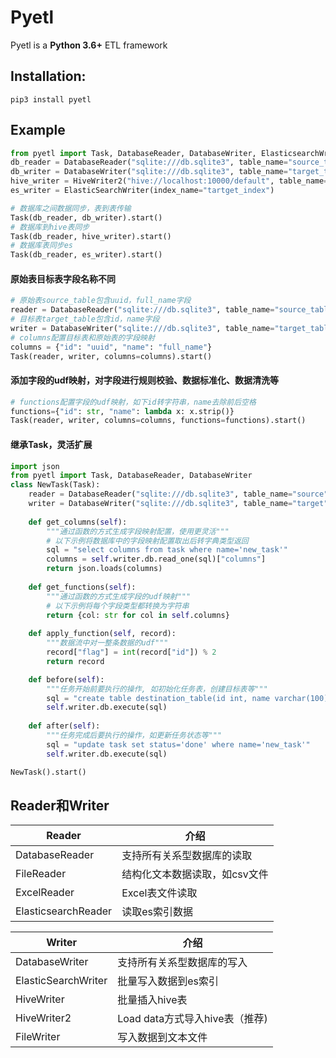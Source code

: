 # Pyetl

Pyetl is a **Python 3.6+** ETL framework

## Installation:
```shell script
pip3 install pyetl
```

## Example

```python
from pyetl import Task, DatabaseReader, DatabaseWriter, ElasticsearchWriter, HiveWriter2
db_reader = DatabaseReader("sqlite:///db.sqlite3", table_name="source_table")
db_writer = DatabaseWriter("sqlite:///db.sqlite3", table_name="target_table")
hive_writer = HiveWriter2("hive://localhost:10000/default", table_name="target_table")
es_writer = ElasticSearchWriter(index_name="tartget_index")

# 数据库之间数据同步，表到表传输
Task(db_reader, db_writer).start()
# 数据库到hive表同步
Task(db_reader, hive_writer).start()
# 数据库表同步es
Task(db_reader, es_writer).start()
```

#### 原始表目标表字段名称不同

```python
# 原始表source_table包含uuid，full_name字段
reader = DatabaseReader("sqlite:///db.sqlite3", table_name="source_table")
# 目标表target_table包含id，name字段
writer = DatabaseWriter("sqlite:///db.sqlite3", table_name="target_table")
# columns配置目标表和原始表的字段映射
columns = {"id": "uuid", "name": "full_name"}
Task(reader, writer, columns=columns).start()
```

#### 添加字段的udf映射，对字段进行规则校验、数据标准化、数据清洗等
```python
# functions配置字段的udf映射，如下id转字符串，name去除前后空格
functions={"id": str, "name": lambda x: x.strip()}
Task(reader, writer, columns=columns, functions=functions).start()
```

#### 继承Task，灵活扩展

```python
import json
from pyetl import Task, DatabaseReader, DatabaseWriter
class NewTask(Task):
    reader = DatabaseReader("sqlite:///db.sqlite3", table_name="source")
    writer = DatabaseWriter("sqlite:///db.sqlite3", table_name="target")
    
    def get_columns(self):
        """通过函数的方式生成字段映射配置，使用更灵活"""
        # 以下示例将数据库中的字段映射配置取出后转字典类型返回
        sql = "select columns from task where name='new_task'"
        columns = self.writer.db.read_one(sql)["columns"]
        return json.loads(columns)
      
    def get_functions(self):
        """通过函数的方式生成字段的udf映射"""
        # 以下示例将每个字段类型都转换为字符串
        return {col: str for col in self.columns}
      
    def apply_function(self, record):
        """数据流中对一整条数据的udf"""
        record["flag"] = int(record["id"]) % 2
        return record

    def before(self):
        """任务开始前要执行的操作, 如初始化任务表，创建目标表等"""
        sql = "create table destination_table(id int, name varchar(100))"
        self.writer.db.execute(sql)
    
    def after(self):
        """任务完成后要执行的操作，如更新任务状态等"""
        sql = "update task set status='done' where name='new_task'"
        self.writer.db.execute(sql)

NewTask().start()
```

## Reader和Writer

| Reader              | 介绍                       |
| ------------------- | -------------------------- |
| DatabaseReader      | 支持所有关系型数据库的读取    |
| FileReader          | 结构化文本数据读取，如csv文件 |
| ExcelReader         | Excel表文件读取             |
| ElasticsearchReader | 读取es索引数据    |

| Writer              | 介绍                       |
| ------------------- | -------------------------- |
| DatabaseWriter      | 支持所有关系型数据库的写入    |
| ElasticSearchWriter | 批量写入数据到es索引         |
| HiveWriter          | 批量插入hive表              |
| HiveWriter2         | Load data方式导入hive表（推荐) |
| FileWriter          | 写入数据到文本文件           |

 

